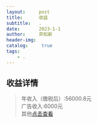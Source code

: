 ```yaml
---
layout:     post
title:      收益
subtitle:   .
date:       2023-1-1
author:     弈知新
header-img: 
catalog: 	 true
tags:
    - .
--- 
```

## 收益详情 
>年收入（缴税后）:56000.8元  
>广告收入:6000元  
>其他[点击查看](https://ouroooo.github.io)  


  
